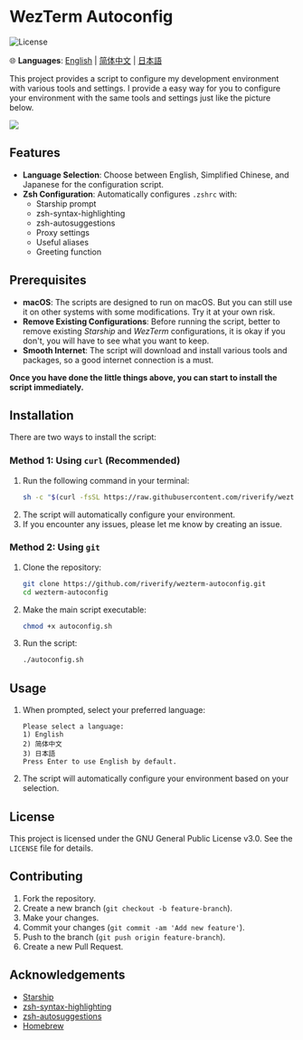 # WezTerm Autoconfig

![License](https://img.shields.io/github/license/riverify/wezterm-autoconfig)

🌐 **Languages**: [English](README.md) | [简体中文](doc/README.zh-cn.md) | [日本語](doc/README.jp.md)


This project provides a script to configure my development environment with various tools and settings.
I provide a easy way for you to configure your environment with the same tools and settings just like the picture below.

<img src="https://github.com/riverify/weztern-autoconfig/blob/main/img/jetpack.png?raw=true">

## Features

- **Language Selection**: Choose between English, Simplified Chinese, and Japanese for the configuration script.
- **Zsh Configuration**: Automatically configures `.zshrc` with:
  - Starship prompt
  - zsh-syntax-highlighting
  - zsh-autosuggestions
  - Proxy settings
  - Useful aliases
  - Greeting function

## Prerequisites

- **macOS**: The scripts are designed to run on macOS. But you can still use it on other systems with some modifications. Try it at your own risk.
- **Remove Existing Configurations**: Before running the script, better to remove existing _Starship_ and _WezTerm_ configurations, it is okay if you don't, you will have to see what you want to keep.
- **Smooth Internet**: The script will download and install various tools and packages, so a good internet connection is a must.

**Once you have done the little things above, you can start to install the script immediately.**

## Installation

There are two ways to install the script:

### Method 1: Using `curl` (Recommended)

1. Run the following command in your terminal:
    ```sh
    sh -c "$(curl -fsSL https://raw.githubusercontent.com/riverify/wezterm-autoconfig/main/autoconfig_curl.sh)"
    ```
2. The script will automatically configure your environment.
3. If you encounter any issues, please let me know by creating an issue.


### Method 2: Using `git`

1. Clone the repository:
    ```sh
    git clone https://github.com/riverify/wezterm-autoconfig.git
    cd wezterm-autoconfig
    ```

2. Make the main script executable:
    ```sh
    chmod +x autoconfig.sh
    ```

3. Run the script:
    ```sh
    ./autoconfig.sh
    ```

## Usage

1. When prompted, select your preferred language:
    ```
    Please select a language:
    1) English
    2) 简体中文
    3) 日本語
    Press Enter to use English by default.
    ```

2. The script will automatically configure your environment based on your selection.

## License

This project is licensed under the GNU General Public License v3.0. See the `LICENSE` file for details.

## Contributing

1. Fork the repository.
2. Create a new branch (`git checkout -b feature-branch`).
3. Make your changes.
4. Commit your changes (`git commit -am 'Add new feature'`).
5. Push to the branch (`git push origin feature-branch`).
6. Create a new Pull Request.

## Acknowledgements

- [Starship](https://starship.rs/)
- [zsh-syntax-highlighting](https://github.com/zsh-users/zsh-syntax-highlighting)
- [zsh-autosuggestions](https://github.com/zsh-users/zsh-autosuggestions)
- [Homebrew](https://brew.sh/)